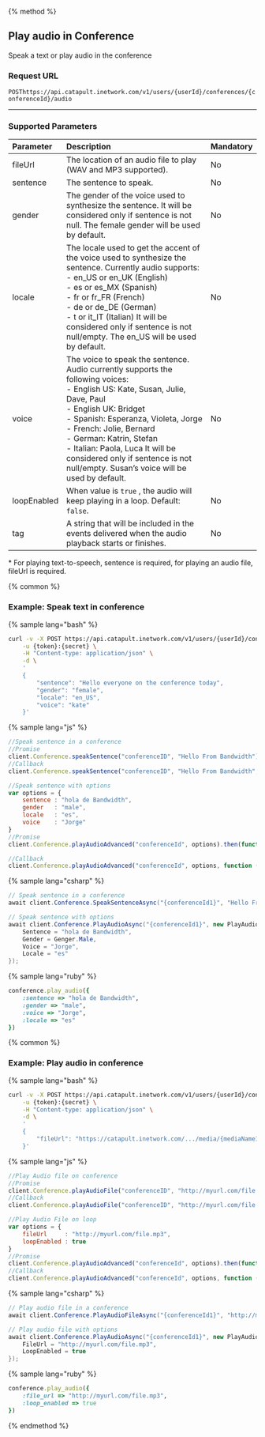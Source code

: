 {% method %}

## Play audio in Conference
Speak a text or play audio in the conference

### Request URL

<code class="post">POST</code>`https://api.catapult.inetwork.com/v1/users/{userId}/conferences/{conferenceId}/audio`

---

### Supported Parameters

| Parameter   | Description                                                                                                                                                                                                                                                                                                                                                                                     | Mandatory |
|:------------|:------------------------------------------------------------------------------------------------------------------------------------------------------------------------------------------------------------------------------------------------------------------------------------------------------------------------------------------------------------------------------------------------|:----------|
| fileUrl     | The location of an audio file to play (WAV and MP3 supported).                                                                                                                                                                                                                                                                                                                                  | No        |
| sentence    | The sentence to speak.                                                                                                                                                                                                                                                                                                                                                                          | No        |
| gender      | The gender of the voice used to synthesize the sentence. It will be considered only if sentence is not null. The female gender will be used by default.                                                                                                                                                                                                                                         | No        |
| locale      | The locale used to get the accent of the voice used to synthesize the sentence. Currently audio supports: <br> - en\_US or en\_UK (English) <br> - es or es\_MX (Spanish) <br> - fr or fr\_FR (French) <br> - de or de\_DE (German) <br> - t or it\_IT (Italian) It will be considered only if sentence is not null/empty. The en\_US will be used by default.                                  | No        |
| voice       | The voice to speak the sentence. Audio currently supports the following voices: <br> - English US: Kate, Susan, Julie, Dave, Paul <br> - English UK: Bridget <br> - Spanish: Esperanza, Violeta, Jorge <br> - French: Jolie, Bernard <br> - German: Katrin, Stefan <br> - Italian: Paola, Luca It will be considered only if sentence is not null/empty. Susan’s voice will be used by default. | No        |
| loopEnabled | When value is `true` , the audio will keep playing in a loop. Default: `false`.                                                                                                                                                                                                                                                                                                                 | No        |
| tag         | A string that will be included in the events delivered when the audio playback starts or finishes.                                                                                                                                                                                                                                                                                              | No        |

<aside class="alert general small">
* For playing text-to-speech, sentence is required, for playing an audio file, fileUrl is required.
</aside>

{% common %}

### Example: Speak text in conference

{% sample lang="bash" %}

```bash
curl -v -X POST https://api.catapult.inetwork.com/v1/users/{userId}/conferences/{conferenceId}/audio \
	-u {token}:{secret} \
	-H "Content-type: application/json" \
	-d \
	'
	{
		"sentence": "Hello everyone on the conference today",
		"gender": "female",
		"locale": "en_US",
		"voice": "kate"
	}'
```

{% sample lang="js" %}

```js
//Speak sentence in a conference
//Promise
client.Conference.speakSentence("conferenceID", "Hello From Bandwidth").then(function (res) {});
//Callback
client.Conference.speakSentence("conferenceID", "Hello From Bandwidth", function (err, res) {});

//Speak sentence with options
var options = {
	sentence : "hola de Bandwidth",
	gender   : "male",
	locale   : "es",
	voice    : "Jorge"
}
//Promise
client.Conference.playAudioAdvanced("conferenceId", options).then(function (res) {});

//Callback
client.Conference.playAudioAdvanced("conferenceId", options, function (err,res) {});
```

{% sample lang="csharp" %}

```csharp
// Speak sentence in a conference
await client.Conference.SpeakSentenceAsync("{conferenceId1}", "Hello From Bandwidth");

// Speak sentence with options
await client.Conference.PlayAudioAsync("{conferenceId1}", new PlayAudioData {
	Sentence = "hola de Bandwidth",
	Gender = Genger.Male,
	Voice = "Jorge",
	Locale = "es"
});
```

{% sample lang="ruby" %}

```ruby
conference.play_audio({
	:sentence => "hola de Bandwidth",
	:gender => "male",
	:voice => "Jorge",
	:locale => "es"
})
```

{% common %}

### Example: Play audio in conference

{% sample lang="bash" %}

```bash
curl -v -X POST https://api.catapult.inetwork.com/v1/users/{userId}/conferences/{conferenceId}/audio \
	-u {token}:{secret} \
	-H "Content-type: application/json" \
	-d \
	'
	{
		"fileUrl": "https://catapult.inetwork.com/.../media/{mediaName1}"
	}'
```

{% sample lang="js" %}

```js
//Play Audio file on conference
//Promise
client.Conference.playAudioFile("conferenceID", "http://myurl.com/file.mp3").then(function (res) {});
//Callback
client.Conference.playAudioFile("conferenceID", "http://myurl.com/file.wav", function (err, res) {});

//Play Audio File on loop
var options = {
	fileUrl     : "http://myurl.com/file.mp3",
	loopEnabled : true
}
//Promise
client.Conference.playAudioAdvanced("conferenceId", options).then(function (res) {});
//Callback
client.Conference.playAudioAdvanced("conferenceId", options, function (err,res) {});
```

{% sample lang="csharp" %}

```csharp
// Play audio file in a conference
await client.Conference.PlayAudioFileAsync("{conferenceId1}", "http://myurl.com/file.mp3");

// Play audio file with options
await client.Conference.PlayAudioAsync("{conferenceId1}", new PlayAudioData {
	FileUrl = "http://myurl.com/file.mp3",
	LoopEnabled = true
});
```

{% sample lang="ruby" %}

```ruby
conference.play_audio({
	:file_url => "http://myurl.com/file.mp3",
	:loop_enabled => true
})
```

{% endmethod %}

